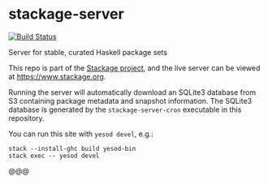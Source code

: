 stackage-server
===============

[![Build Status](https://travis-ci.org/fpco/stackage-server.svg?branch=master)](https://travis-ci.org/fpco/stackage-server)

Server for stable, curated Haskell package sets

This repo is part of the [Stackage project](https://github.com/fpco/stackage),
and the live server can be viewed at https://www.stackage.org.

Running the server will automatically download an SQLite3 database from S3
containing package metadata and snapshot information.  The SQLite3 database is
generated by the `stackage-server-cron` executable in this repository.

You can run this site with `yesod devel`, e.g.:

    stack --install-ghc build yesod-bin
    stack exec -- yesod devel

@@@
